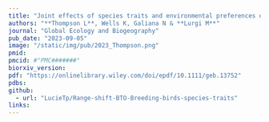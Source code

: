 ```yaml
---
title: "Joint effects of species traits and environmental preferences on range edge shifts of British birds"
authors: "**Thompson L**, Wells K, Galiana N & **Lurgi M**"
journal: "Global Ecology and Biogeography"
pub_date: "2023-09-05"
image: "/static/img/pub/2023_Thompson.png"
pmid: 
pmcid: #"PMC#######"
biorxiv_version: 
pdf: "https://onlinelibrary.wiley.com/doi/epdf/10.1111/geb.13752"
pdbs:
github:
  - url: "LucieTp/Range-shift-BTO-Breeding-birds-species-traits"
links:
---
```


